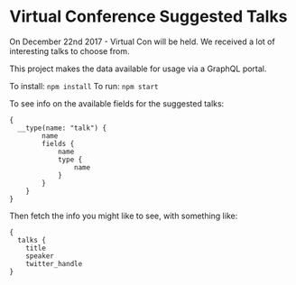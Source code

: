 # Virtual Conference Suggested Talks
On December 22nd 2017 - Virtual Con will be held. We received a lot of interesting talks to choose from. 

This project makes the data available for usage via a GraphQL portal.

To install: `npm install`
To run: `npm start`

To see info on the available fields for the suggested talks:

```
{
  __type(name: "talk") {
		name
		fields {
			name
			type {
				name
			}
		}
	}
}
```

Then fetch the info you might like to see, with something like:

```
{
  talks {
	title
    speaker
	twitter_handle
}
```
